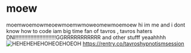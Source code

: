 # moew
moemwoemowmeoewmoemwmoweomewmoemoew
hi im me and i dont know how to code
iam big time fan of tavros , tavros haters DNI!!!!!!!!!!!!!!!!!!!!!!!!!!!GGRRRRRRRRRRR
and other stufff yeaahhhh
![HEHEHEHEHOHEOEHOEOH](https://github.com/SpaceStationLevel7/moew/assets/124318937/b5272324-67f5-47dc-b297-312b4c000fa5)
https://rentry.co/tavroshypnotismsession
